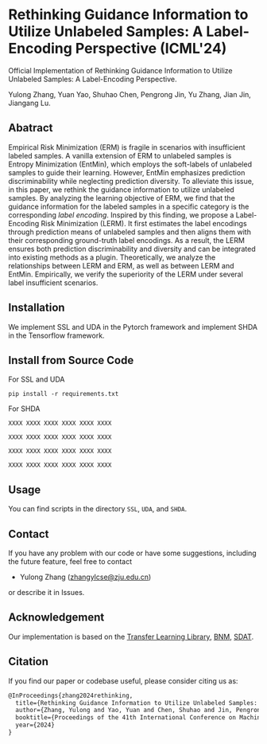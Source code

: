 # Rethinking Guidance Information to Utilize Unlabeled Samples: A Label-Encoding Perspective (ICML'24)

Official Implementation of Rethinking Guidance Information to Utilize Unlabeled Samples: A Label-Encoding Perspective.

Yulong Zhang, Yuan Yao, Shuhao Chen, Pengrong Jin, Yu Zhang, Jian Jin, Jiangang Lu.


## Abatract
Empirical Risk Minimization (ERM) is fragile in scenarios with insufficient labeled samples. A vanilla extension of ERM to unlabeled samples is Entropy Minimization (EntMin), which employs the soft-labels of unlabeled samples to guide their learning. However, EntMin emphasizes prediction discriminability while neglecting prediction diversity. To alleviate this issue, in this paper, we rethink the guidance information to utilize unlabeled samples. By analyzing the learning objective of ERM, we find that the guidance information for the labeled samples in a specific category is the corresponding *label encoding*. Inspired by this finding, we propose a Label-Encoding Risk Minimization (LERM). It first estimates the label encodings through prediction means of unlabeled samples and then aligns them with their corresponding ground-truth label encodings. As a result, the LERM ensures both prediction discriminability and diversity and can be integrated into existing methods as a plugin. Theoretically, we analyze the relationships between LERM and ERM, as well as between LERM and EntMin. Empirically, we verify the superiority of the LERM under several label insufficient scenarios.

## Installation

We implement SSL and UDA in the Pytorch framework and implement SHDA in the Tensorflow framework.

## Install from Source Code

For SSL and UDA

```shell
pip install -r requirements.txt
```

For SHDA

```shell
XXXX XXXX XXXX XXXX XXXX XXXX

XXXX XXXX XXXX XXXX XXXX XXXX

XXXX XXXX XXXX XXXX XXXX XXXX

XXXX XXXX XXXX XXXX XXXX XXXX

```


## Usage
You can find scripts in the directory `SSL`, `UDA`, and `SHDA`.

## Contact
If you have any problem with our code or have some suggestions, including the future feature, feel free to contact 
- Yulong Zhang (zhangylcse@zju.edu.cn)

or describe it in Issues.


## Acknowledgement

Our implementation is based on the [Transfer Learning Library](https://github.com/thuml/Transfer-Learning-Library), [BNM](https://github.com/cuishuhao/BNM), [SDAT](https://github.com/val-iisc/SDAT).

## Citation
If you find our paper or codebase useful, please consider citing us as:
```latex
@InProceedings{zhang2024rethinking,
  title={Rethinking Guidance Information to Utilize Unlabeled Samples: A Label-Encoding Perspective},
  author={Zhang, Yulong and Yao, Yuan and Chen, Shuhao and Jin, Pengrong and Jin, Jian and Lu Jiangang},
  booktitle={Proceedings of the 41th International Conference on Machine Learning},
  year={2024}
}
